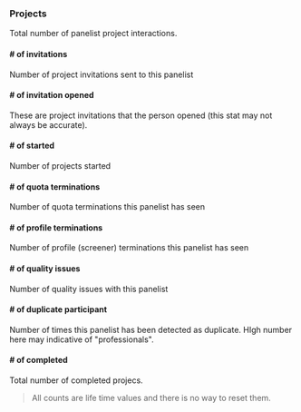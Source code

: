 
### Projects

Total number of panelist project interactions.

#### # of invitations ####
Number of project invitations sent to this panelist
#### # of invitation opened ####
These are project invitations that the person opened (this stat may not always be accurate).
#### # of started ####
Number of projects started
#### # of quota terminations #### 
Number of quota terminations this panelist has seen
#### # of profile terminations ####
Number of profile (screener) terminations this panelist has seen
#### # of quality issues #### 
Number of quality issues with this panelist
#### # of duplicate participant ####
Number of times this panelist has been detected as duplicate. HIgh number here may indicative of "professionals".
#### # of completed #### 
Total number of completed projecs.

> All counts are life time values and there is no way to reset them.
